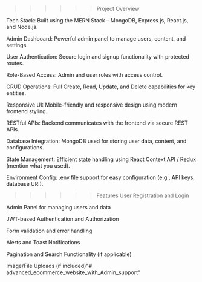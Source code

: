>>>>>> Project Overview

Tech Stack: Built using the MERN Stack – MongoDB, Express.js, React.js, and Node.js.

Admin Dashboard: Powerful admin panel to manage users, content, and settings.

User Authentication: Secure login and signup functionality with protected routes.

Role-Based Access: Admin and user roles with access control.

CRUD Operations: Full Create, Read, Update, and Delete capabilities for key entities.

Responsive UI: Mobile-friendly and responsive design using modern frontend styling.

RESTful APIs: Backend communicates with the frontend via secure REST APIs.

Database Integration: MongoDB used for storing user data, content, and configurations.

State Management: Efficient state handling using React Context API / Redux (mention what you used).

Environment Config: .env file support for easy configuration (e.g., API keys, database URI).


>>>>>> Features
User Registration and Login

Admin Panel for managing users and data

JWT-based Authentication and Authorization

Form validation and error handling

Alerts and Toast Notifications

Pagination and Search Functionality (if applicable)

Image/File Uploads (if included)"# advanced_ecommerce_website_with_Admin_support" 

